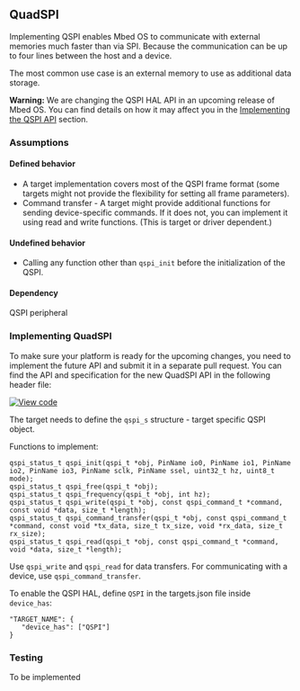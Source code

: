 <h2 id="quadspi-port">QuadSPI</h2>

Implementing QSPI enables Mbed OS to communicate with external memories much faster than via SPI. Because the communication can be up to four lines between the host and a device.

The most common use case is an external memory to use as additional data storage.

<span class="warnings">**Warning:** We are changing the QSPI HAL API in an upcoming release of Mbed OS. You can find details on how it may affect you in the [Implementing the QSPI API](#implementing-quadspi) section.</span>

### Assumptions

#### Defined behavior

- A target implementation covers most of the QSPI frame format (some targets might not provide the flexibility for setting all frame parameters).
- Command transfer - A target might provide additional functions for sending device-specific commands. If it does not, you can implement it using read and write functions. (This is target or driver dependent.)

#### Undefined behavior

- Calling any function other than `qspi_init` before the initialization of the QSPI.

#### Dependency

QSPI peripheral

### Implementing QuadSPI

To make sure your platform is ready for the upcoming changes, you need to implement the future API and submit it in a separate pull request. You can find the API and specification for the new QuadSPI API in the following header file:

[![View code](https://www.mbed.com/embed/?type=library)](https://os-doc-builder.test.mbed.com/docs/development/feature-hal-spec-qspi-doxy/classmbed_1_1_q_s_p_i.html)

The target needs to define the `qspi_s` structure - target specific QSPI object.

Functions to implement:

```
qspi_status_t qspi_init(qspi_t *obj, PinName io0, PinName io1, PinName io2, PinName io3, PinName sclk, PinName ssel, uint32_t hz, uint8_t mode);
qspi_status_t qspi_free(qspi_t *obj);
qspi_status_t qspi_frequency(qspi_t *obj, int hz);
qspi_status_t qspi_write(qspi_t *obj, const qspi_command_t *command, const void *data, size_t *length);
qspi_status_t qspi_command_transfer(qspi_t *obj, const qspi_command_t *command, const void *tx_data, size_t tx_size, void *rx_data, size_t rx_size);
qspi_status_t qspi_read(qspi_t *obj, const qspi_command_t *command, void *data, size_t *length);

```

Use `qspi_write` and `qspi_read` for data transfers. For communicating with a device, use `qspi_command_transfer`.

To enable the QSPI HAL, define `QSPI` in the targets.json file inside `device_has`:

```
"TARGET_NAME": {
   "device_has": ["QSPI"]
}
```

### Testing

To be implemented
